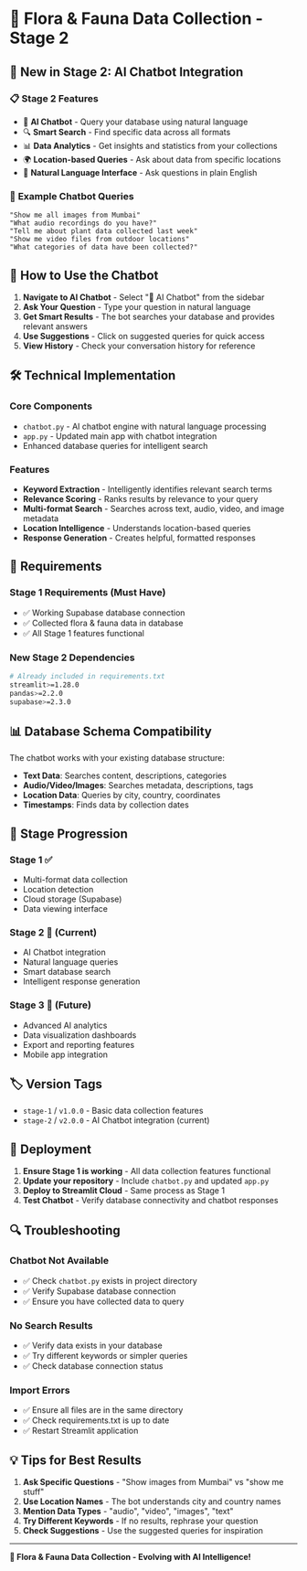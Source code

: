 # 🌿 Flora & Fauna Data Collection - Stage 2

## 🚀 **New in Stage 2: AI Chatbot Integration**

### 📋 **Stage 2 Features**
- 🤖 **AI Chatbot** - Query your database using natural language
- 🔍 **Smart Search** - Find specific data across all formats
- 📊 **Data Analytics** - Get insights and statistics from your collections
- 🌍 **Location-based Queries** - Ask about data from specific locations
- 💬 **Natural Language Interface** - Ask questions in plain English

### 🎯 **Example Chatbot Queries**
```
"Show me all images from Mumbai"
"What audio recordings do you have?"
"Tell me about plant data collected last week"
"Show me video files from outdoor locations"
"What categories of data have been collected?"
```

## 📱 **How to Use the Chatbot**

1. **Navigate to AI Chatbot** - Select "🤖 AI Chatbot" from the sidebar
2. **Ask Your Question** - Type your question in natural language
3. **Get Smart Results** - The bot searches your database and provides relevant answers
4. **Use Suggestions** - Click on suggested queries for quick access
5. **View History** - Check your conversation history for reference

## 🛠️ **Technical Implementation**

### **Core Components**
- `chatbot.py` - AI chatbot engine with natural language processing
- `app.py` - Updated main app with chatbot integration
- Enhanced database queries for intelligent search

### **Features**
- **Keyword Extraction** - Intelligently identifies relevant search terms
- **Relevance Scoring** - Ranks results by relevance to your query
- **Multi-format Search** - Searches across text, audio, video, and image metadata
- **Location Intelligence** - Understands location-based queries
- **Response Generation** - Creates helpful, formatted responses

## 🔧 **Requirements**

### **Stage 1 Requirements (Must Have)**
- ✅ Working Supabase database connection
- ✅ Collected flora & fauna data in database
- ✅ All Stage 1 features functional

### **New Stage 2 Dependencies**
```bash
# Already included in requirements.txt
streamlit>=1.28.0
pandas>=2.2.0
supabase>=2.3.0
```

## 📊 **Database Schema Compatibility**

The chatbot works with your existing database structure:
- **Text Data**: Searches content, descriptions, categories
- **Audio/Video/Images**: Searches metadata, descriptions, tags
- **Location Data**: Queries by city, country, coordinates
- **Timestamps**: Finds data by collection dates

## 🎉 **Stage Progression**

### **Stage 1** ✅
- Multi-format data collection
- Location detection
- Cloud storage (Supabase)
- Data viewing interface

### **Stage 2** 🚧 (Current)
- AI Chatbot integration
- Natural language queries
- Smart database search
- Intelligent response generation

### **Stage 3** 🔮 (Future)
- Advanced AI analytics
- Data visualization dashboards
- Export and reporting features
- Mobile app integration

## 🏷️ **Version Tags**

- `stage-1` / `v1.0.0` - Basic data collection features
- `stage-2` / `v2.0.0` - AI Chatbot integration (current)

## 🚀 **Deployment**

1. **Ensure Stage 1 is working** - All data collection features functional
2. **Update your repository** - Include `chatbot.py` and updated `app.py`
3. **Deploy to Streamlit Cloud** - Same process as Stage 1
4. **Test Chatbot** - Verify database connectivity and chatbot responses

## 🔍 **Troubleshooting**

### **Chatbot Not Available**
- ✅ Check `chatbot.py` exists in project directory
- ✅ Verify Supabase database connection
- ✅ Ensure you have collected data to query

### **No Search Results**
- ✅ Verify data exists in your database
- ✅ Try different keywords or simpler queries
- ✅ Check database connection status

### **Import Errors**
- ✅ Ensure all files are in the same directory
- ✅ Check requirements.txt is up to date
- ✅ Restart Streamlit application

## 💡 **Tips for Best Results**

1. **Ask Specific Questions** - "Show images from Mumbai" vs "show me stuff"
2. **Use Location Names** - The bot understands city and country names
3. **Mention Data Types** - "audio", "video", "images", "text"
4. **Try Different Keywords** - If no results, rephrase your question
5. **Check Suggestions** - Use the suggested queries for inspiration

---

**🌿 Flora & Fauna Data Collection - Evolving with AI Intelligence!**
